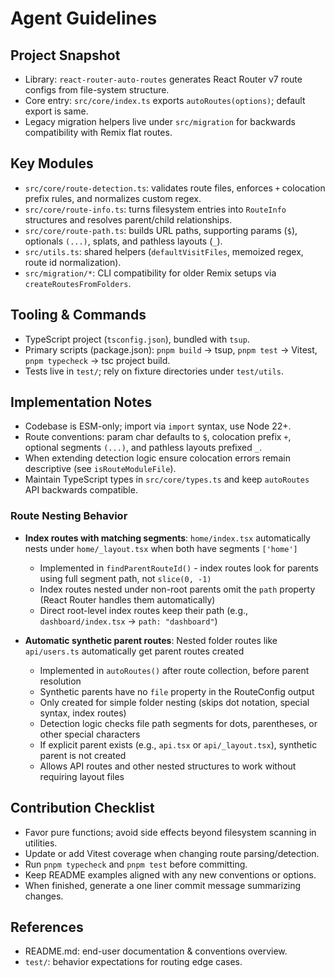 # Agent Guidelines

## Project Snapshot

- Library: `react-router-auto-routes` generates React Router v7 route configs from file-system structure.
- Core entry: `src/core/index.ts` exports `autoRoutes(options)`; default export is same.
- Legacy migration helpers live under `src/migration` for backwards compatibility with Remix flat routes.

## Key Modules

- `src/core/route-detection.ts`: validates route files, enforces `+` colocation prefix rules, and normalizes custom regex.
- `src/core/route-info.ts`: turns filesystem entries into `RouteInfo` structures and resolves parent/child relationships.
- `src/core/route-path.ts`: builds URL paths, supporting params (`$`), optionals `(...)`, splats, and pathless layouts (`_`).
- `src/utils.ts`: shared helpers (`defaultVisitFiles`, memoized regex, route id normalization).
- `src/migration/*`: CLI compatibility for older Remix setups via `createRoutesFromFolders`.

## Tooling & Commands

- TypeScript project (`tsconfig.json`), bundled with `tsup`.
- Primary scripts (package.json): `pnpm build` → tsup, `pnpm test` → Vitest, `pnpm typecheck` → tsc project build.
- Tests live in `test/`; rely on fixture directories under `test/utils`.

## Implementation Notes

- Codebase is ESM-only; import via `import` syntax, use Node 22+.
- Route conventions: param char defaults to `$`, colocation prefix `+`, optional segments `(...)`, and pathless layouts prefixed `_`.
- When extending detection logic ensure colocation errors remain descriptive (see `isRouteModuleFile`).
- Maintain TypeScript types in `src/core/types.ts` and keep `autoRoutes` API backwards compatible.

### Route Nesting Behavior

- **Index routes with matching segments**: `home/index.tsx` automatically nests under `home/_layout.tsx` when both have segments `['home']`
  - Implemented in `findParentRouteId()` - index routes look for parents using full segment path, not `slice(0, -1)`
  - Index routes nested under non-root parents omit the `path` property (React Router handles them automatically)
  - Direct root-level index routes keep their path (e.g., `dashboard/index.tsx` → `path: "dashboard"`)

- **Automatic synthetic parent routes**: Nested folder routes like `api/users.ts` automatically get parent routes created
  - Implemented in `autoRoutes()` after route collection, before parent resolution
  - Synthetic parents have no `file` property in the RouteConfig output
  - Only created for simple folder nesting (skips dot notation, special syntax, index routes)
  - Detection logic checks file path segments for dots, parentheses, or other special characters
  - If explicit parent exists (e.g., `api.tsx` or `api/_layout.tsx`), synthetic parent is not created
  - Allows API routes and other nested structures to work without requiring layout files

## Contribution Checklist

- Favor pure functions; avoid side effects beyond filesystem scanning in utilities.
- Update or add Vitest coverage when changing route parsing/detection.
- Run `pnpm typecheck` and `pnpm test` before committing.
- Keep README examples aligned with any new conventions or options.
- When finished, generate a one liner commit message summarizing changes.

## References

- README.md: end-user documentation & conventions overview.
- `test/`: behavior expectations for routing edge cases.
